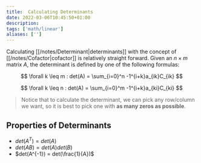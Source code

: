 ```yaml
---
title:  Calculating Determinants
date: 2022-03-06T10:45:50+01:00
description: 
tags: ['math/linear']
aliases: ['']
---
```

Calculating [[/notes/Determinant|determinants]] with the concept of [[/notes/Cofactor|cofactor]] is relatively straight forward. Given an $n \times m$ matrix $A$, the determinant is defined by one of the following formulas:

$$
\forall k \leq m : det(A) = \sum_{i=0}^n -1^{i+k}a_{ik}C_{ik}
$$

$$
\forall k \leq n : det(A) = \sum_{i=0}^m -1^{i+k}a_{ki}C_{ki}
$$

> Notice that to calculate the determinant, we can pick any row/column we want, so it is best to pick one with **as many zeros as possible**.

## Properties of Determinants
- $det(A^T) = det(A)$
- $det(AB) = det(A)det(B)$
- $det(A^{-1}) = det(\frac{1}{A})$